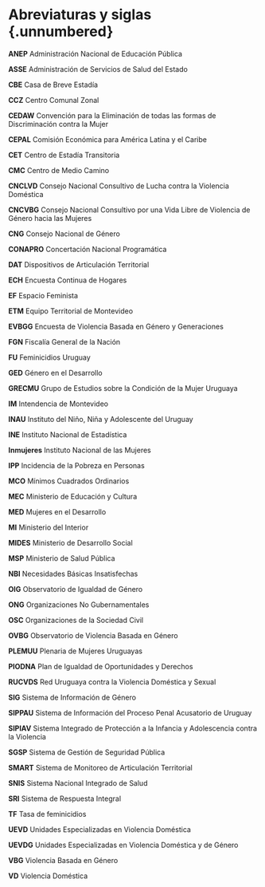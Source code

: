 # Abreviaturas y siglas {.unnumbered}

**ANEP** Administración Nacional de Educación Pública

**ASSE** Administración de Servicios de Salud del Estado

**CBE** Casa de Breve Estadía

**CCZ** Centro Comunal Zonal

**CEDAW** Convención para la Eliminación de todas las formas de Discriminación contra la Mujer

**CEPAL** Comisión Económica para América Latina y el Caribe

**CET** Centro de Estadía Transitoria

**CMC** Centro de Medio Camino

**CNCLVD** Consejo Nacional Consultivo de Lucha contra la Violencia Doméstica

**CNCVBG** Consejo Nacional Consultivo por una Vida Libre de Violencia de Género hacia las
Mujeres

**CNG** Consejo Nacional de Género

**CONAPRO** Concertación Nacional Programática

**DAT** Dispositivos de Articulación Territorial

**ECH** Encuesta Continua de Hogares

**EF** Espacio Feminista

**ETM** Equipo Territorial de Montevideo

**EVBGG** Encuesta de Violencia Basada en Género y Generaciones

**FGN** Fiscalía General de la Nación

**FU** Feminicidios Uruguay

**GED** Género en el Desarrollo

**GRECMU** Grupo de Estudios sobre la Condición de la Mujer Uruguaya

**IM** Intendencia de Montevideo

**INAU** Instituto del Niño, Niña y Adolescente del Uruguay

**INE** Instituto Nacional de Estadística

**Inmujeres** Instituto Nacional de las Mujeres

**IPP** Incidencia de la Pobreza en Personas

**MCO** Mínimos Cuadrados Ordinarios

**MEC** Ministerio de Educación y Cultura

**MED** Mujeres en el Desarrollo

**MI** Ministerio del Interior

**MIDES** Ministerio de Desarrollo Social

**MSP** Ministerio de Salud Pública

**NBI** Necesidades Básicas Insatisfechas

**OIG** Observatorio de Igualdad de Género

**ONG** Organizaciones No Gubernamentales

**OSC** Organizaciones de la Sociedad Civil

**OVBG** Observatorio de Violencia Basada en Género

**PLEMUU** Plenaria de Mujeres Uruguayas

**PIODNA** Plan de Igualdad de Oportunidades y Derechos

**RUCVDS** Red Uruguaya contra la Violencia Doméstica y Sexual

**SIG** Sistema de Información de Género

**SIPPAU** Sistema de Información del Proceso Penal Acusatorio de Uruguay

**SIPIAV** Sistema Integrado de Protección a la Infancia y Adolescencia contra la Violencia

**SGSP** Sistema de Gestión de Seguridad Pública

**SMART** Sistema de Monitoreo de Articulación Territorial

**SNIS** Sistema Nacional Integrado de Salud

**SRI** Sistema de Respuesta Integral

**TF** Tasa de feminicidios

**UEVD** Unidades Especializadas en Violencia Doméstica

**UEVDG** Unidades Especializadas en Violencia Doméstica y de Género

**VBG** Violencia Basada en Género

**VD** Violencia Doméstica
